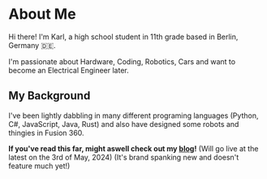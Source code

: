 # About Me

Hi there! I'm Karl, a high school student in 11th grade based in Berlin, Germany 🇩🇪.

I'm passionate about Hardware, Coding, Robotics, Cars and want to become an Electrical Engineer later.

## My Background

I've been lightly dabbling in many different programing languages (Python, C#, JavaScript, Java, Rust) and also have designed some robots and thingies in Fusion 360.

**If you've read this far, might aswell check out my [blog](https://blog.karl.my.id/posts/about-me)!**
(Will go live at the latest on the 3rd of May, 2024)
(It's brand spanking new and doesn't feature much yet!)
